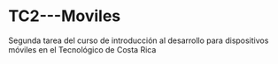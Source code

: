 # TC2---Moviles
Segunda tarea del curso de introducción al desarrollo para dispositivos móviles en el Tecnológico de Costa Rica
